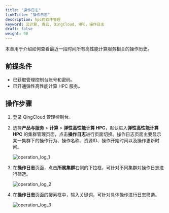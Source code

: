 ```yaml
---
title: "操作日志"
linkTitle: "操作日志"
description: hpc的软件管理
keyword: 云计算, 青云, QingCloud, HPC，操作日志
draft: false
weight: 90
---
```


本章用于介绍如何查看最近一段时间所有高性能计算服务相关的操作历史。

## 前提条件

- 已获取管理控制台账号和密码。
- 已开通弹性高性能计算 HPC 服务。

## 操作步骤

1. 登录 QingCloud 管理控制台。

2. 选择**产品与服务** > **计算** > **弹性高性能计算 HPC**，默认进入**弹性高性能计算 HPC** 的集群管理页面，点击**操作日志**进行页面切换。操作日志页面主要显示某一集群下的操作行为、操作名称、资源ID、操作开始时间以及操作更新时间。

   ![operation_log_1](../../_images/operation_log_1.png)

3. 在**操作日志**页面，点击**所属集群**右侧的下拉框，可针对不同集群对操作日志进行筛选。

   ![operation_log_2](../../_images/operation_log_2.png)

4. 在**操作日志**页面的搜索框中，输入关键词，可针对具体操作进行日志筛选。

   ![operation_log_3](../../_images/operation_log_3.png)




